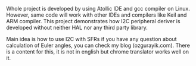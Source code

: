 Whole project is developed by using Atollic IDE and gcc compiler on Linux. However, same code will work with other IDEs and compilers like Keil and ARM compiler.
This project demonstrates how I2C peripheral deriver is developed without neither HAL nor any third party library.

Main idea is how to use I2C with SFRs if you have any question about calculation of Euler angles, you can check my blog (ozgurayik.com). There is a content for this,
it is not in english but chrome translator works well on it.
